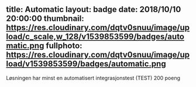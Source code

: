 title: Automatic
layout: badge
date: 2018/10/10 20:00:00
thumbnail: https://res.cloudinary.com/dqtv0snuu/image/upload/c_scale,w_128/v1539853599/badges/automatic.png
fullphoto: https://res.cloudinary.com/dqtv0snuu/image/upload/v1539853599/badges/automatic.png
---
Løsningen har minst en automatisert integrasjonstest (TEST) 200 poeng
